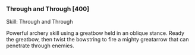 ### Through and Through [400]

Skill: Through and Through

Powerful archery skill using a greatbow held in an oblique stance. Ready the greatbow, then twist the bowstring to fire a mighty greatarrow that can penetrate through enemies.